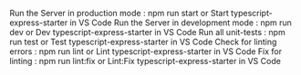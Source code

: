 Run the Server in production mode : npm run start or Start typescript-express-starter in VS Code
Run the Server in development mode : npm run dev or Dev typescript-express-starter in VS Code
Run all unit-tests : npm run test or Test typescript-express-starter in VS Code
Check for linting errors : npm run lint or Lint typescript-express-starter in VS Code
Fix for linting : npm run lint:fix or Lint:Fix typescript-express-starter in VS Code
